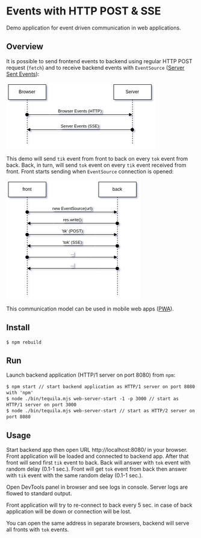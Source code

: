 # Events with HTTP POST & SSE

Demo application for event driven communication in web applications.

## Overview

It is possible to send frontend events to backend using regular HTTP POST request (`fetch`) and to receive backend
events with `EventSource` ([Server Sent Events](https://developer.mozilla.org/en-US/docs/Web/API/Server-sent_events)):

![HTTP & SSE](./assets/http_sse.png)

This demo will send `tik` event from front to back on every `tok` event from back. Back, in turn, will send `tok` event
on every `tik` event received from front. Front starts sending when `EventSource` connection is opened:

![TIK & TOK](./assets/tik_tok.png)

This communication model can be used in mobile web
apps ([PWA](https://developer.mozilla.org/en-US/docs/Web/Progressive_web_apps)).

## Install

```shell
$ npm rebuild
```

## Run

Launch backend application (HTTP/1 server on port 8080) from `npm`:

```shell 
$ npm start // start backend application as HTTP/1 server on port 8080 with 'npm'
$ node ./bin/tequila.mjs web-server-start -1 -p 3000 // start as HTTP/1 server on port 3000
$ node ./bin/tequila.mjs web-server-start // start as HTTP/2 server on port 8080
```

## Usage

Start backend app then open URL http://localhost:8080/ in your browser. Front application will be loaded and connected
to backend app. After that front will send first `tik` event to back. Back will answer with `tok` event with random
delay (0.1-1 sec.). Front will get `tok` event from back then answer with `tik` event with the same random delay (0.1-1
sec.).

Open DevTools panel in browser and see logs in console. Server logs are flowed to standard output.

Front application will try to re-connect to back every 5 sec. in case of back application will be down or connection
will be lost.

You can open the same address in separate browsers, backend will serve all fronts with `tok` events. 

